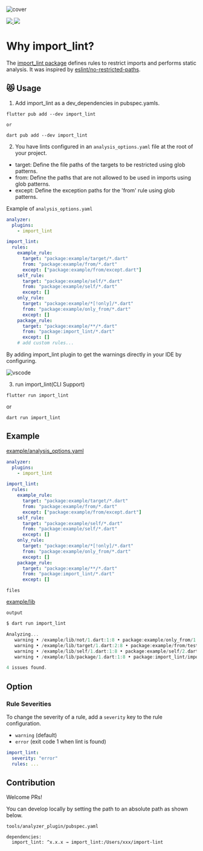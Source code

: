 ![cover](https://raw.githubusercontent.com/kawa1214/import-lint/main/resources/cover.png)

<p>
  <a href="https://github.com/kawa1214/import-lint/actions/workflows/test.yaml">
    <img src="https://github.com/kawa1214/import-lint/actions/workflows/test.yaml/badge.svg?branch=main">
  </a>
  <a href="https://codecov.io/gh/kawa1214/import-lint" > 
    <img src="https://codecov.io/gh/kawa1214/import-lint/branch/main/graph/badge.svg?token=H5PJUT9ZTP"/> 
  </a>
</p>

# Why import_lint?

The [import_lint package](https://pub.dev/packages/import_lint) defines rules to restrict imports and performs static analysis. It was inspired by [eslint/no-restricted-paths](https://github.com/import-js/eslint-plugin-import/blob/main/docs/rules/no-restricted-paths.md).

## 😻 Usage

1. Add import_lint as a dev_dependencies in pubspec.yamls.

```
flutter pub add --dev import_lint

or

dart pub add --dev import_lint
```

2. You have lints configured in an `analysis_options.yaml` file at the root of your project.

- target: Define the file paths of the targets to be restricted using glob patterns.
- from: Define the paths that are not allowed to be used in imports using glob patterns.
- except: Define the exception paths for the 'from' rule using glob patterns.

Example of `analysis_options.yaml`

```yaml
analyzer:
  plugins:
    - import_lint

import_lint:
  rules:
    example_rule:
      target: "package:example/target/*.dart"
      from: "package:example/from/*.dart"
      except: ["package:example/from/except.dart"]
    self_rule:
      target: "package:example/self/*.dart"
      from: "package:example/self/*.dart"
      except: []
    only_rule:
      target: "package:example/*[!only]/*.dart"
      from: "package:example/only_from/*.dart"
      except: []
    package_rule:
      target: "package:example/**/*.dart"
      from: "package:import_lint/*.dart"
      except: []
    # add custom rules...
```

By adding import_lint plugin to get the warnings directly in your IDE by configuring.

![vscode](https://raw.githubusercontent.com/kawa1214/import-lint/main/resources/vscode.png)

3. run import_lint(CLI Support)

```
flutter run import_lint
```

or

```
dart run import_lint
```

## Example

[example/analysis_options.yaml](https://github.com/kawa1214/import-lint/blob/main/example/analysis_options.yaml)

```yaml
analyzer:
  plugins:
    - import_lint

import_lint:
  rules:
    example_rule:
      target: "package:example/target/*.dart"
      from: "package:example/from/*.dart"
      except: ["package:example/from/except.dart"]
    self_rule:
      target: "package:example/self/*.dart"
      from: "package:example/self/*.dart"
      except: []
    only_rule:
      target: "package:example/*[!only]/*.dart"
      from: "package:example/only_from/*.dart"
      except: []
    package_rule:
      target: "package:example/**/*.dart"
      from: "package:import_lint/*.dart"
      except: []
```

`files`

[example/lib](https://github.com/kawa1214/import-lint/tree/main/example/lib)

`output`

```dart
$ dart run import_lint

Analyzing...
   warning • /example/lib/not/1.dart:1:8 • package:example/only_from/1.dart • only_rule
   warning • /example/lib/target/1.dart:2:8 • package:example/from/test.dart • example_rule
   warning • /example/lib/self/1.dart:1:8 • package:example/self/2.dart • self_rule
   warning • /example/lib/package/1.dart:1:8 • package:import_lint/import_lint.dart • package_rule

4 issues found.
```

## Option

### Rule Severities

To change the severity of a rule, add a `severity` key to the rule configuration.

- `warning` (default)
- `error` (exit code 1 when lint is found)

```yaml
import_lint:
  severity: "error"
  rules: ...
```

## Contribution

Welcome PRs!

You can develop locally by setting the path to an absolute path as shown below.

`tools/analyzer_plugin/pubspec.yaml`

```
dependencies:
  import_lint: ^x.x.x → import_lint:/Users/xxx/import-lint
```
